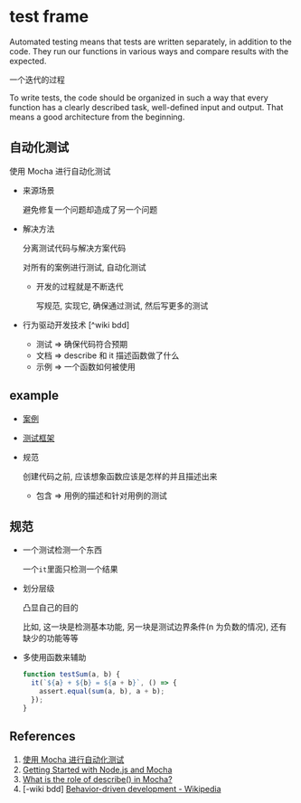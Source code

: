 # test frame

Automated testing means that tests are written separately, in addition to the code. They run our functions in various ways and compare results with the expected.

一个迭代的过程

To write tests, the code should be organized in such a way that every function has a clearly described task, well-defined input and output. That means a good architecture from the beginning.

## 自动化测试

使用 Mocha 进行自动化测试

- 来源场景

  避免修复一个问题却造成了另一个问题

- 解决方法

  分离测试代码与解决方案代码

  对所有的案例进行测试, 自动化测试

  - 开发的过程就是不断迭代

    写规范, 实现它, 确保通过测试, 然后写更多的测试

- 行为驱动开发技术 [^wiki bdd]

  - 测试 => 确保代码符合预期
  - 文档 => describe 和 it 描述函数做了什么
  - 示例 => 一个函数如何被使用

## example

- [案例](https://zh.javascript.info/testing-mocha#kai-fa-pow-gui-fan)
- [测试框架](/example/automate_test/README.md)

- 规范

  创建代码之前, 应该想象函数应该是怎样的并且描述出来

  - 包含 => 用例的描述和针对用例的测试

## 规范

- 一个测试检测一个东西

  一个`it`里面只检测一个结果

- 划分层级

  凸显自己的目的

  比如, 这一块是检测基本功能, 另一块是测试边界条件(n 为负数的情况), 还有缺少的功能等等

- 多使用函数来辅助

  ```js
  function testSum(a, b) {
    it(`${a} + ${b} = ${a + b}`, () => {
      assert.equal(sum(a, b), a + b);
    });
  }
  ```

## References

1. [使用 Mocha 进行自动化测试](https://zh.javascript.info/testing-mocha)
2. [Getting Started with Node.js and Mocha](https://semaphoreci.com/community/tutorials/getting-started-with-node-js-and-mocha)
3. [What is the role of describe() in Mocha?](https://stackoverflow.com/questions/19298118/what-is-the-role-of-describe-in-mocha)
4. [-wiki bdd] [Behavior-driven development - Wikipedia](https://en.wikipedia.org/wiki/Behavior-driven_development)
